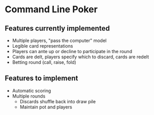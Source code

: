 # Command Line Poker

## Features currently implemented

- Multiple players, "pass the computer" model
- Legible card representations
- Players can ante up or decline to participate in the round
- Cards are delt, players specify which to discard, cards are redelt
- Betting round (call, raise, fold)

## Features to implement

- Automatic scoring
- Multiple rounds
  - Discards shuffle back into draw pile
  - Maintain pot and players
